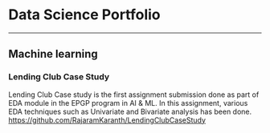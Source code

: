 # Data Science Portfolio
---
## Machine learning

### Lending Club Case Study

Lending Club Case study is the first assignment submission done as part of EDA module in the EPGP program in AI & ML. In this assignment, various EDA techniques such as Univariate and Bivariate analysis has been done.
https://github.com/RajaramKaranth/LendingClubCaseStudy
